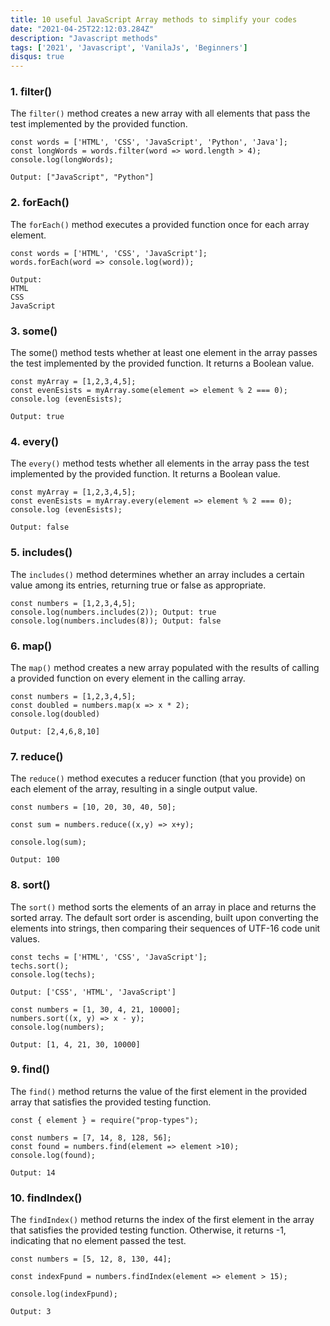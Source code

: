 ```yaml
---
title: 10 useful JavaScript Array methods to simplify your codes
date: "2021-04-25T22:12:03.284Z"
description: "Javascript methods"
tags: ['2021', 'Javascript', 'VanilaJs', 'Beginners']
disqus: true
---
```


### 1. filter()

The `filter()` method creates a new array with all elements that pass the test implemented by the provided function.

```
const words = ['HTML', 'CSS', 'JavaScript', 'Python', 'Java'];
const longWords = words.filter(word => word.length > 4);
console.log(longWords); 

Output: ["JavaScript", "Python"]
```

### 2. forEach()

The `forEach()` method executes a provided function once for each array element.

```
const words = ['HTML', 'CSS', 'JavaScript'];
words.forEach(word => console.log(word));

Output:
HTML
CSS
JavaScript
```

### 3. some()

The some() method tests whether at least one element in the array passes the test implemented by the provided function. It returns a Boolean value.

```
const myArray = [1,2,3,4,5];
const evenEsists = myArray.some(element => element % 2 === 0);
console.log (evenEsists); 

Output: true
```

### 4. every()

The `every()` method tests whether all elements in the array pass the test implemented by the provided function. It returns a Boolean value.

```
const myArray = [1,2,3,4,5];
const evenEsists = myArray.every(element => element % 2 === 0);
console.log (evenEsists); 

Output: false
```
### 5. includes()

The `includes()` method determines whether an array includes a certain value among its entries, returning true or false as appropriate.

```
const numbers = [1,2,3,4,5];
console.log(numbers.includes(2)); Output: true
console.log(numbers.includes(8)); Output: false
```

### 6. map()

The `map()` method creates a new array populated with the results of calling a provided function on every element in the calling array.

```
const numbers = [1,2,3,4,5];
const doubled = numbers.map(x => x * 2);
console.log(doubled) 

Output: [2,4,6,8,10]
```

### 7. reduce()

The `reduce()` method executes a reducer function (that you provide) on each element of the array, resulting in a single output value.

```
const numbers = [10, 20, 30, 40, 50];

const sum = numbers.reduce((x,y) => x+y);

console.log(sum); 

Output: 100
```

### 8. sort()

The `sort()` method sorts the elements of an array in place and returns the sorted array. The default sort order is ascending, built upon converting the elements into strings, then comparing their sequences of UTF-16 code unit values.

```
const techs = ['HTML', 'CSS', 'JavaScript'];
techs.sort();
console.log(techs); 

Output: ['CSS', 'HTML', 'JavaScript']

const numbers = [1, 30, 4, 21, 10000];
numbers.sort((x, y) => x - y);
console.log(numbers); 

Output: [1, 4, 21, 30, 10000]
```

### 9. find()

The `find()` method returns the value of the first element in the provided array that satisfies the provided testing function.

```
const { element } = require("prop-types");

const numbers = [7, 14, 8, 128, 56];
const found = numbers.find(element => element >10);
console.log(found); 

Output: 14
```

### 10. findIndex()

The `findIndex()` method returns the index of the first element in the array that satisfies the provided testing function. Otherwise, it returns -1, indicating that no element passed the test.

```
const numbers = [5, 12, 8, 130, 44];

const indexFpund = numbers.findIndex(element => element > 15);

console.log(indexFpund); 

Output: 3
```